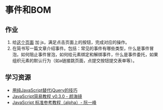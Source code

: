 # 事件和BOM
## 作业
1. 给[这个页面](task.html) 加 js，满足点击页面上的按钮，完成对应的操作。
1. 在简书写一篇文章介绍事件。包括：常见的事件有哪些类型，什么是事件冒泡，如何阻止事件冒泡，如何给元素绑定和解绑事件，什么是事件委托，如果组织元素的默认行为（如a链接跳页面，点提交按钮提交表单等）。

## 学习资源
* [用纯JavaScript替代jQuery的技巧](http://netsmell.com/post/you-do-not-need-jquery.html)
* [JavaScript简易教程 v0.3.0 - 颜海镜](http://yanhaijing.com/basejs/)
* [JavaScript 标准参考教程（alpha）- 阮一峰](http://javascript.ruanyifeng.com/)